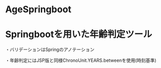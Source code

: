 # AgeSpringboot

# Springbootを用いた年齢判定ツール

・バリデーションはSpringのアノテーション

・年齢判定にはJSP版と同様ChronoUnit.YEARS.betweenを使用(時刻基準)
